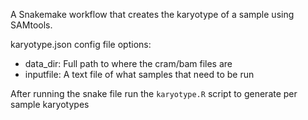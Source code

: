 A Snakemake workflow that creates the karyotype of a sample using SAMtools.

karyotype.json config file options:

* data_dir:  Full path to where the cram/bam files are
* inputfile:  A text file of what samples that need to be run

After running the snake file run the `karyotype.R` script to generate per sample karyotypes


